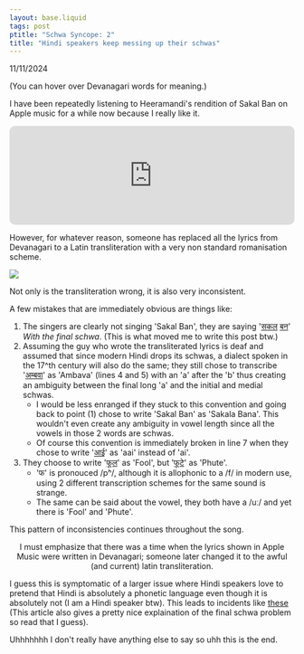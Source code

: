 ```yaml
---
layout: base.liquid
tags: post
ptitle: "Schwa Syncope: 2"
title: "Hindi speakers keep messing up their schwas"
---
```


11/11/2024

(You can hover over Devanagari words for meaning.)


I have been repeatedly listening to Heeramandi's rendition of Sakal Ban on Apple music for a while now because I really like it.

<iframe allow="autoplay *; encrypted-media *; fullscreen *; clipboard-write" frameborder="0" height="175" style="width:100%;max-width:660px;overflow:hidden;border-radius:10px;" sandbox="allow-forms allow-popups allow-same-origin allow-scripts allow-storage-access-by-user-activation allow-top-navigation-by-user-activation" src="https://embed.music.apple.com/in/album/sakal-ban-from-heeramandi/1734791267?i=1734791268"></iframe>

However, for whatever reason, someone has replaced all the lyrics from Devanagari to a Latin transliteration with a very non standard romanisation scheme.

![](../_assets/syncope2/lyrics.png)

Not only is the transliteration wrong, it is also very inconsistent. 

A few mistakes that are immediately obvious are things like:
1. The singers are clearly not singing 'Sakal Ban', they are saying '[सकल](https://en.wiktionary.org/wiki/%E0%A4%B8%E0%A4%95%E0%A4%B2 "Whole/All") [बन](https://en.wiktionary.org/wiki/%E0%A4%AC%E0%A4%A8 "Forest")'
   *With the final schwa*. (This is what moved me to write this post btw.)
2. Assuming the guy who wrote the transliterated lyrics is deaf and assumed that
   since modern Hindi drops its schwas, a dialect spoken in the 17^th century
   will also do the same; they still chose to transcribe '[अम्बवा](https://en.wiktionary.org/wiki/%E0%A4%86%E0%A4%AE "Mango, Dialectal variation")' as 'Ambava' (lines 4 and 5)
   with an 'a' after the 'b' thus creating an ambiguity between the final long
   'a' and the initial and medial schwas.
   - I would be less enranged if they stuck to this convention and going back to
     point (1) chose to write 'Sakal Ban' as 'Sakala Bana'. This wouldn't even
     create any ambiguity in vowel length since all the vowels in those 2 words
     are schwas.
   - Of course this convention is immediately broken in line 7 when they chose to write '[आई](https://en.wiktionary.org/wiki/%E0%A4%86%E0%A4%88#Hindi "Come (f)")' as 'aai' instead of 'ai'.
3. They choose to write
   '[फूल](https://en.wiktionary.org/wiki/%E0%A4%AB%E0%A5%82%E0%A4%B2#Hindi
   "Flower")' as 'Fool', but
   '[फूटे](https://en.wiktionary.org/wiki/%E0%A4%AB%E0%A5%82%E0%A4%9F%E0%A4%A8%E0%A4%BE
   "Burst (masculine, plural, perfect participle)")' as 'Phute'.
   - 'फ' is pronouced /pʰ/, although it is allophonic to a /f/ in modern use, using 2 different transcription schemes for the same sound is strange.
   - The same can be said about the vowel, they both have a /uː/ and yet there is 'Fool' and 'Phute'.
  
This pattern of inconsistencies continues throughout the song.

<center>I must emphasize that there was a time when the lyrics shown in Apple
Music were written in Devanagari; someone later changed it to the awful (and
current) latin transliteration.</center>

I guess this is symptomatic of a larger issue where Hindi speakers love to
pretend that Hindi is absolutely a phonetic language even though it is
absolutely not (I am a Hindi speaker btw). This leads to incidents like
[these](https://scroll.in/article/1046040/kannad-keral-karnatak-why-do-hindi-speakers-mispronounce-south-indian-names
"scroll.in") (This article also gives a pretty nice explaination of the final schwa problem so read that I guess).

Uhhhhhhh I don't really have anything else to say so uhh this is the end.
